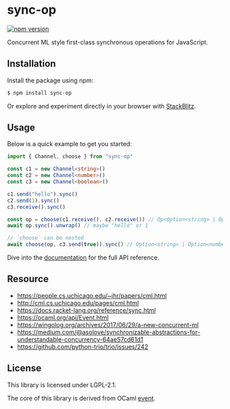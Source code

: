 # sync-op

[![npm version](https://img.shields.io/npm/v/sync-op.svg)](https://www.npmjs.com/package/sync-op)

Concurrent ML style first-class synchronous operations for JavaScript.

## Installation

Install the package using npm:

```sh
$ npm install sync-op
```

Or explore and experiment directly in your browser with [StackBlitz](https://stackblitz.com/edit/sync-op?file=index.ts).

## Usage

Below is a quick example to get you started:

```typescript
import { Channel, choose } from "sync-op"

const c1 = new Channel<string>()
const c2 = new Channel<number>()
const c3 = new Channel<boolean>()

c1.send("hello").sync()
c2.send(1).sync()
c3.receive().sync()

const op = choose(c1.receive(), c2.receive()) // Op<Option<string> | Option<number>>
await op.sync().unwrap() // maybe "hello" or 1

// `choose` can be nested
await choose(op, c3.send(true)).sync() // Option<string> | Option<number> | boolean
```

Dive into the [documentation](https://github.com/dhcmrlchtdj/sync-op/tree/main/doc) for the full API reference.

## Resource

- https://people.cs.uchicago.edu/~jhr/papers/cml.html
- http://cml.cs.uchicago.edu/pages/cml.html
- https://docs.racket-lang.org/reference/sync.html
- https://ocaml.org/api/Event.html
- https://wingolog.org/archives/2017/06/29/a-new-concurrent-ml
- https://medium.com/@asolove/synchronizable-abstractions-for-understandable-concurrency-64ae57cd61d1
- https://github.com/python-trio/trio/issues/242

## License

This library is licensed under LGPL-2.1.

The core of this library is derived from OCaml [event](https://github.com/ocaml/ocaml/blob/5.0.0/otherlibs/systhreads/event.ml).
